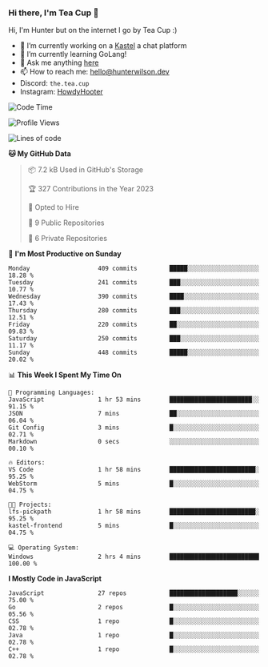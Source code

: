 ### Hi there, I'm Tea Cup 👋 

Hi, I'm Hunter but on the internet I go by Tea Cup :)

- 🔭 I’m currently working on a [Kastel](https://github.com/Kastelll) a chat platform
- 🌱 I’m currently learning GoLang!
- 💬 Ask me anything [here](https://github.com/TheTeaCup/TheTeaCup/issues)
- 📫 How to reach me: [hello@hunterwilson.dev](mailto:hello@hunterwilson.dev)
- Discord: `the.tea.cup`
- Instagram: [HowdyHooter](https://instagram.com/HowdyHooter)

<!--START_SECTION:waka-->
![Code Time](http://img.shields.io/badge/Code%20Time-305%20hrs%2015%20mins-blue)

![Profile Views](http://img.shields.io/badge/Profile%20Views-49-blue)

![Lines of code](https://img.shields.io/badge/From%20Hello%20World%20I%27ve%20Written-741.3%20thousand%20lines%20of%20code-blue)

**🐱 My GitHub Data** 

> 📦 7.2 kB Used in GitHub's Storage 
 > 
> 🏆 327 Contributions in the Year 2023
 > 
> 💼 Opted to Hire
 > 
> 📜 9 Public Repositories 
 > 
> 🔑 6 Private Repositories 
 > 
📅 **I'm Most Productive on Sunday** 

```text
Monday                   409 commits         █████░░░░░░░░░░░░░░░░░░░░   18.28 % 
Tuesday                  241 commits         ███░░░░░░░░░░░░░░░░░░░░░░   10.77 % 
Wednesday                390 commits         ████░░░░░░░░░░░░░░░░░░░░░   17.43 % 
Thursday                 280 commits         ███░░░░░░░░░░░░░░░░░░░░░░   12.51 % 
Friday                   220 commits         ██░░░░░░░░░░░░░░░░░░░░░░░   09.83 % 
Saturday                 250 commits         ███░░░░░░░░░░░░░░░░░░░░░░   11.17 % 
Sunday                   448 commits         █████░░░░░░░░░░░░░░░░░░░░   20.02 % 
```


📊 **This Week I Spent My Time On** 

```text
💬 Programming Languages: 
JavaScript               1 hr 53 mins        ███████████████████████░░   91.15 % 
JSON                     7 mins              ██░░░░░░░░░░░░░░░░░░░░░░░   06.04 % 
Git Config               3 mins              █░░░░░░░░░░░░░░░░░░░░░░░░   02.71 % 
Markdown                 0 secs              ░░░░░░░░░░░░░░░░░░░░░░░░░   00.10 % 

🔥 Editors: 
VS Code                  1 hr 58 mins        ████████████████████████░   95.25 % 
WebStorm                 5 mins              █░░░░░░░░░░░░░░░░░░░░░░░░   04.75 % 

🐱‍💻 Projects: 
lfs-pickpath             1 hr 58 mins        ████████████████████████░   95.25 % 
kastel-frontend          5 mins              █░░░░░░░░░░░░░░░░░░░░░░░░   04.75 % 

💻 Operating System: 
Windows                  2 hrs 4 mins        █████████████████████████   100.00 % 
```

**I Mostly Code in JavaScript** 

```text
JavaScript               27 repos            ███████████████████░░░░░░   75.00 % 
Go                       2 repos             █░░░░░░░░░░░░░░░░░░░░░░░░   05.56 % 
CSS                      1 repo              █░░░░░░░░░░░░░░░░░░░░░░░░   02.78 % 
Java                     1 repo              █░░░░░░░░░░░░░░░░░░░░░░░░   02.78 % 
C++                      1 repo              █░░░░░░░░░░░░░░░░░░░░░░░░   02.78 % 
```




<!--END_SECTION:waka-->
